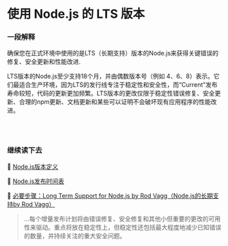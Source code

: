 # 使用 Node.js 的 LTS 版本

### 一段解释

确保您在正式环境中使用的是LTS（长期支持）版本的Node.js来获得关键错误的修复、安全更新和性能改进. 

LTS版本的Node.js至少支持18个月，并由偶数版本号（例如 4、6、8）表示。它们最适合生产环境，因为LTS的发行线专注于稳定性和安全性，而“Current”发布寿命较短，代码的更新更加频繁。LTS版本的更改仅限于稳定性错误修复、安全更新、合理的npm更新、文档更新和某些可以证明不会破坏现有应用程序的性能改进。

<br/><br/>

### 继续读下去

🔗 [ Node.js版本定义 ](https://nodejs.org/en/about/releases/)

🔗 [ Node.js发布时间表 ](https://github.com/nodejs/Release)

🔗 [必要步骤：Long Term Support for Node.js by Rod Vagg（Node.js的长期支持by Rod Vagg）](https://medium.com/@nodesource/essential-steps-long-term-support-for-node-js-8ecf7514dbd)
> ...每个增量发布计划将由错误修复、安全修复和其他小但重要的更改的可用性来驱动。重点将放在稳定性上，但稳定性还包括最大程度地减少已知错误的数量，并持续关注的重大安全问题。

<br/><br/>
